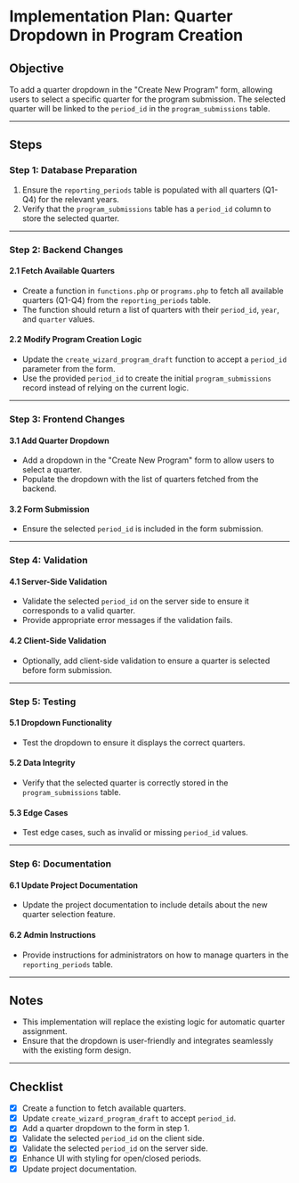 # Implementation Plan: Quarter Dropdown in Program Creation

## Objective
To add a quarter dropdown in the "Create New Program" form, allowing users to select a specific quarter for the program submission. The selected quarter will be linked to the `period_id` in the `program_submissions` table.

---

## Steps

### Step 1: Database Preparation
1. Ensure the `reporting_periods` table is populated with all quarters (Q1-Q4) for the relevant years.
2. Verify that the `program_submissions` table has a `period_id` column to store the selected quarter.

---

### Step 2: Backend Changes

#### 2.1 Fetch Available Quarters
- Create a function in `functions.php` or `programs.php` to fetch all available quarters (Q1-Q4) from the `reporting_periods` table.
- The function should return a list of quarters with their `period_id`, `year`, and `quarter` values.

#### 2.2 Modify Program Creation Logic
- Update the `create_wizard_program_draft` function to accept a `period_id` parameter from the form.
- Use the provided `period_id` to create the initial `program_submissions` record instead of relying on the current logic.

---

### Step 3: Frontend Changes

#### 3.1 Add Quarter Dropdown
- Add a dropdown in the "Create New Program" form to allow users to select a quarter.
- Populate the dropdown with the list of quarters fetched from the backend.

#### 3.2 Form Submission
- Ensure the selected `period_id` is included in the form submission.

---

### Step 4: Validation

#### 4.1 Server-Side Validation
- Validate the selected `period_id` on the server side to ensure it corresponds to a valid quarter.
- Provide appropriate error messages if the validation fails.

#### 4.2 Client-Side Validation
- Optionally, add client-side validation to ensure a quarter is selected before form submission.

---

### Step 5: Testing

#### 5.1 Dropdown Functionality
- Test the dropdown to ensure it displays the correct quarters.

#### 5.2 Data Integrity
- Verify that the selected quarter is correctly stored in the `program_submissions` table.

#### 5.3 Edge Cases
- Test edge cases, such as invalid or missing `period_id` values.

---

### Step 6: Documentation

#### 6.1 Update Project Documentation
- Update the project documentation to include details about the new quarter selection feature.

#### 6.2 Admin Instructions
- Provide instructions for administrators on how to manage quarters in the `reporting_periods` table.

---

## Notes
- This implementation will replace the existing logic for automatic quarter assignment.
- Ensure that the dropdown is user-friendly and integrates seamlessly with the existing form design.

---

## Checklist

- [x] Create a function to fetch available quarters.
- [x] Update `create_wizard_program_draft` to accept `period_id`.
- [x] Add a quarter dropdown to the form in step 1.
- [x] Validate the selected `period_id` on the client side.
- [x] Validate the selected `period_id` on the server side.
- [x] Enhance UI with styling for open/closed periods.
- [x] Update project documentation.
